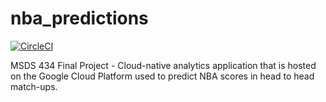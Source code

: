 # nba_predictions
[![CircleCI](https://circleci.com/gh/cwilbar04/nba_predictions.svg?style=shield)](https://circleci.com/gh/cwilbar04/nba_predictions)


MSDS 434 Final Project - Cloud-native analytics application that is hosted on the Google Cloud Platform used to predict NBA scores in head to head match-ups.
